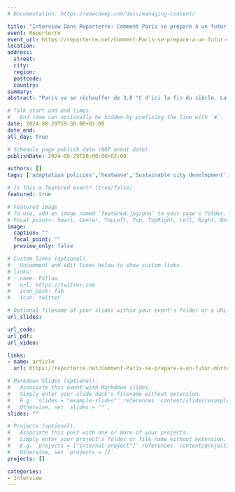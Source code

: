 ```yaml
---
# Documentation: https://wowchemy.com/docs/managing-content/

title: "Interview Dans Reporterre: Comment Paris se prépare à un futur mortellement chaud"
event: Reporterre
event_url: https://reporterre.net/Comment-Paris-se-prepare-a-un-futur-mortellement-chaud
location:
address:
  street:
  city:
  region:
  postcode:
  country:
summary:
abstract: "Paris va se réchauffer de 3,8 °C d’ici la fin du siècle. La Ville se prépare : elle rénove, installe des fontaines, finance des volets... Mais s’adapter à de telles hausses de températures est un chantier de taille."

# Talk start and end times.
#   End time can optionally be hidden by prefixing the line with `#`.
date: 2024-08-29T19:30:00+02:00
date_end: 
all_day: true

# Schedule page publish date (NOT event date).
publishDate: 2024-08-29T20:00:00+02:00

authors: []
tags: ['adaptation policies','heatwave','Sustainable city development']

# Is this a featured event? (true/false)
featured: true

# Featured image
# To use, add an image named `featured.jpg/png` to your page's folder. 
# Focal points: Smart, Center, TopLeft, Top, TopRight, Left, Right, BottomLeft, Bottom, BottomRight.
image:
  caption: ""
  focal_point: ""
  preview_only: false

# Custom links (optional).
#   Uncomment and edit lines below to show custom links.
# links:
# - name: Follow
#   url: https://twitter.com
#   icon_pack: fab
#   icon: twitter

# Optional filename of your slides within your event's folder or a URL.
url_slides:

url_code:
url_pdf:
url_video:

links:
- name: article
  url: https://reporterre.net/Comment-Paris-se-prepare-a-un-futur-mortellement-chaud

# Markdown Slides (optional).
#   Associate this event with Markdown slides.
#   Simply enter your slide deck's filename without extension.
#   E.g. `slides = "example-slides"` references `content/slides/example-slides.md`.
#   Otherwise, set `slides = ""`.
slides: ""

# Projects (optional).
#   Associate this post with one or more of your projects.
#   Simply enter your project's folder or file name without extension.
#   E.g. `projects = ["internal-project"]` references `content/project/deep-learning/index.md`.
#   Otherwise, set `projects = []`.
projects: []

categories:
- Interview
---
```

